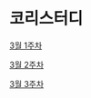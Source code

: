 # 코리스터디

<!-- ## 30주차

[빛의 경로 사이클](https://school.programmers.co.kr/learn/courses/30/lessons/86052)

[징검다리 건너기](https://school.programmers.co.kr/learn/courses/30/lessons/64062)

[매출 하락 최소화](https://school.programmers.co.kr/learn/courses/30/lessons/72416) -->
[3월 1주차](./assets/Mar_1st.png)

[3월 2주차](./assets/Mar_2nd.png)

[3월 3주차](./assets/Mar_4th.png)

